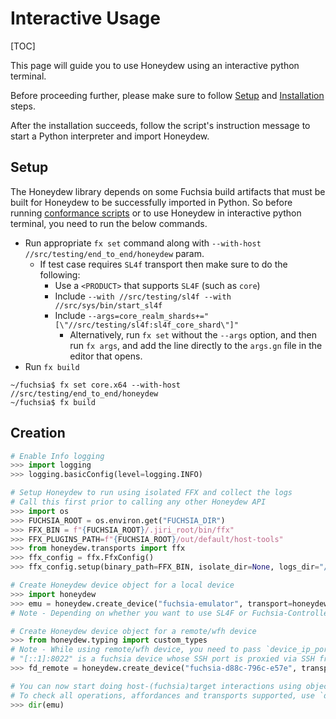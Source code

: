 # Interactive Usage

[TOC]

This page will guide you to use Honeydew using an interactive python terminal.

Before proceeding further, please make sure to follow [Setup](#Setup) and
[Installation](code_guidelines.md#installation) steps.

After the installation succeeds, follow the script's instruction message to
start a Python interpreter and import Honeydew.

## Setup
The Honeydew library depends on some Fuchsia build artifacts that must be built
for Honeydew to be successfully imported in Python. So before running
[conformance scripts](../README.md#honeydew-code-guidelines) or to use Honeydew
in interactive python terminal, you need to run the below commands.

* Run appropriate `fx set` command along with
`--with-host //src/testing/end_to_end/honeydew` param.
  * If test case requires `SL4f` transport then make sure to do the following:
    * Use a `<PRODUCT>` that supports `SL4F` (such as `core`)
    * Include `--with //src/testing/sl4f --with //src/sys/bin/start_sl4f`
    * Include `--args=core_realm_shards+="[\"//src/testing/sl4f:sl4f_core_shard\"]"`
      * Alternatively, run `fx set` without the `--args` option, and then run
      `fx args`, and add the line directly to the `args.gn` file in the editor
      that opens.
* Run `fx build`
```shell
~/fuchsia$ fx set core.x64 --with-host //src/testing/end_to_end/honeydew
~/fuchsia$ fx build
```

## Creation
```python
# Enable Info logging
>>> import logging
>>> logging.basicConfig(level=logging.INFO)

# Setup Honeydew to run using isolated FFX and collect the logs
# Call this first prior to calling any other Honeydew API
>>> import os
>>> FUCHSIA_ROOT = os.environ.get("FUCHSIA_DIR")
>>> FFX_BIN = f"{FUCHSIA_ROOT}/.jiri_root/bin/ffx"
>>> FFX_PLUGINS_PATH=f"{FUCHSIA_ROOT}/out/default/host-tools"
>>> from honeydew.transports import ffx
>>> ffx_config = ffx.FfxConfig()
>>> ffx_config.setup(binary_path=FFX_BIN, isolate_dir=None, logs_dir="/tmp/logs/honeydew/", logs_level="debug", enable_mdns=True, subtools_search_path=FFX_PLUGINS_PATH)

# Create Honeydew device object for a local device
>>> import honeydew
>>> emu = honeydew.create_device("fuchsia-emulator", transport=honeydew.typing.custom_types.TRANSPORT.SL4F, ffx_config=ffx_config.get_config())
# Note - Depending on whether you want to use SL4F or Fuchsia-Controller as a primary transport to perform the host-(fuchsia) target communications, set `transport` variable accordingly

# Create Honeydew device object for a remote/wfh device
>>> from honeydew.typing import custom_types
# Note - While using remote/wfh device, you need to pass `device_ip_port` argument.
# "[::1]:8022" is a fuchsia device whose SSH port is proxied via SSH from a local machine to a remote workstation.
>>> fd_remote = honeydew.create_device("fuchsia-d88c-796c-e57e", transport=honeydew.honeydew.typing.custom_types.TRANSPORT.SL4F, ffx_config=ffx_config.get_config(), device_ip_port=custom_types.IpPort.create_using_ip_and_port("[::1]:8022"))

# You can now start doing host-(fuchsia)target interactions using object returned by `honeydew.create_device()`
# To check all operations, affordances and transports supported, use `dir` command
>>> dir(emu)
```
